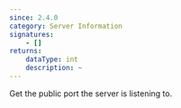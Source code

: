 ```yaml
---
since: 2.4.0
category: Server Information
signatures:
    - []
returns:
    dataType: int
    description: ~
---
```


Get the public port the server is listening to.
